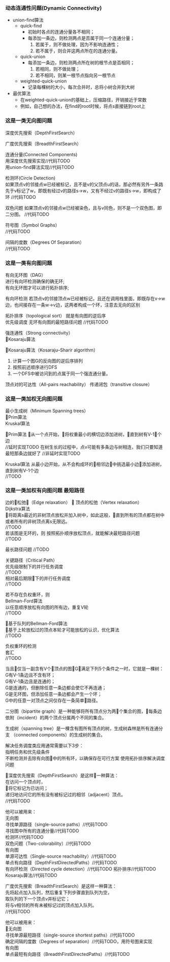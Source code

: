 ### 动态连通性问题(Dynamic Connectivity)
* union-find算法
    * quick-find
        * 初始时各点的连通分量各不相同；
        * 每添加一条边，则检测两点是否属于同一个连通分量；
            1. 若属于，则不做处理，因为不影响连通性；
            2. 若不属于，则合并这两点所在的连通分量。
    * quick-union
        * 每添加一条边，则检测两点所在树的根节点是否相同；
            1. 若相同，则不做处理；
            2. 若不相同，则某一根节点指向另一根节点
    * weighted-quick-union
        * 记录每棵树的大小，每次合并时，总将小树合并到大树
* 最优算法
    * 在weighted-quick-union的基础上，压缩路径，开销接近于常数
    * 例如，自己想的办法，在find的root时候，将点s直接链到root上
  
### 这是一类无向图问题  
深度优先搜索（DepthFirstSearch）  

广度优先搜索（BreadthFirstSearch）
    
连通分量(Connected Components)  
    用深度优先搜索实现//代码TODO  
    用union-find算法实现//代码TODO  

检测环(Circle Detection)  
    如果顶点v的邻接点w已经被标记，且不是v的父顶点u的话，那必然有另外一条路先于v标记了w，即既有经过v的路径s->w，又有不经过v的路径s->w，即构成了环 
    //代码TODO  

双色问题
    如果顶点v的邻接点w已经被染色，且与v同色，则不是一个双色图，即二分图。
    //代码TODO

符号图（Symbol Graphs）  
    //代码TODO  

间隔的度数（Degrees Of Separation）  
    //代码TODO  

### 这是一类有向图问题  
有向无环图（DAG）  
    进行有向环检测确保的确无环;  
    有向无环图才可以进行拓扑排序;  

有向环检测
    若顶点v的邻接顶点w已经被标记，且还在调用栈里面，即既存在v->w边，也间接存在一条w->v边，这两者构成一个环，注意去无向的区别  
      
拓扑排序（topological sort）
    就是有向图的逆后序  
        优先级调度
        无环有向图的最短路径问题
        //代码TODO  

强连通性（Strong connectivity）  
    Kosaraju算法  

Kosaraju算法（Kosaraju–Sharir algorithm）  
1. 计算一个图G的反向图的逆后序排列
2. 按照前述顺序进行DFS
3. 一个DFS中被访问到的点属于同一个强连通分量。

顶点对的可达性（All-pairs reachability）
    传递闭包（transitive closure）

### 这是一类加权无向图问题
最小生成树（Minimum Spanning trees）  
    Prim算法  
    Kruskal算法

Prim算法
    从一个点开始，将权重最小的横切边添加进树，直到树有V-1个边  
    //延时实现TODO
    在树生长的过程中，点v可能有多条边与树相连，我们只要知道最短那条边就好了
    //非延时实现TODO

Kruskal算法
    从最小边开始，从不会构成环的相邻边中挑选最小边添加进树，直到树有V-1个边  
    //TODO

### 这是一类加权有向图问题 最短路径

边的松弛（Edge relaxation）  
顶点的松弛（Vertex relaxation）  
Dijkstra算法  
    将距离s最近的非树顶点放松并加入树中，如此这般，直到所有的顶点都在树中或者所有的非树顶点离s无限远。  
    //TODO  
若该图是无环的，则
    按照拓扑顺序放松顶点，就能解决最短路径问题  
    //TODO  

最长路径问题
    //TODO

关键路径（Critical Path）  
    优先级限制下的并行任务调度  
    //TODO  
    相对最后期限下的并行任务调度  
    //TODO  

若不存在负权重环，则  
Bellman-Ford算法  
    以任意顺序放松有向图的所有边，重复V轮  
    //TODO  

基于队列的Bellman-Ford算法  
    基于上轮放松过的顶点本轮才可能放松的认识，优化算法  
    //TODO
    
负权重环的检测  
    套汇  
    //TODO  

当且仅当一副含有V个顶点的图G满足下列5个条件之一时，它就是一棵树：  
    G有V-1条边且不含有环；  
    G有V-1条边且是连通的；  
    G是连通的，但删除任意一条边都会使它不再连通；  
    G是无环图，但添加任意一条边都会产生一个环；  
    G中的任意一对顶点之间仅存在一条简单路径。  
  
二分图（bipartite graph）是一种能够将所有顶点分为两个集合的图，每条边依附（incident）的两个顶点分属两个不同的集合。  

生成树（spanning tree）是一棵含有图所有顶点的树，生成树森林是所有连通分支  （connected components）的生成树的集合。  

解决任务调度类应用通常需要以下3步：  
    指明任务和优先级条件  
    不断检测并去除有向图中的所有环，以确保存在可行方案
    使用拓扑排序解决调度问题
  
深度优先搜索（DepthFirstSearch）是这样一种算法：  
    在访问一个顶点时，  
        将它标记为已访问；  
        递归地访问它的所有没有被标记过的相邻（adjacent）顶点。  
        //代码TODO  

他可以被用来：  
    无向图  
        寻找单源路径（single-source paths）//代码TODO   
        寻找图中所有的连通分量//代码TODO  
        检测环//代码TODO  
        双色问题（Two-colorability）//代码TODO  
    有向图  
        单源可达性（Single-source reachability）//代码TODO  
        单点有向路径（DepthFirstDirectedPaths）//代码TODO     
        有向环检测（Directed cycle detection）//代码TODO
        拓扑排序//代码TODO
        Kosaraju算法//代码TODO

广度优先搜索（BreadthFirstSearch）是这样一种算法：  
    先将起点加入队列，然后重复下列步骤直到队列为空，  
        取队列的下一个顶点v并标记它；  
        将与v相邻的所有未被标记过的顶点加入队列。  
        //代码TODO
    
他可以被用来：  
    无向图  
        寻找单源最短路径（single-source shortest paths）//代码TODO  
        确定间隔的度数（Degrees of separation）//代码TODO，用符号图来实现  
    有向图  
        单点最短有向路径（BreadthFirstDirectedPaths）//代码TODO  











  
